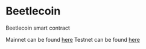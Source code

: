 # Beetlecoin
Beetlecoin smart contract

Mainnet can be found [here](https://bscscan.com/address/0x3d42e635a7ffa160d8dd18a00c158d79984d003d)
Testnet can be found [here](https://testnet.bscscan.com/address/0x3d42e635a7ffa160d8dd18a00c158d79984d003d)
